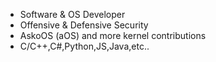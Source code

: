 - Software & OS Developer
- Offensive & Defensive Security
- AskoOS (aOS) and more kernel contributions
- C/C++,C#,Python,JS,Java,etc..
